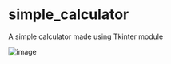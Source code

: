 # simple_calculator
A simple calculator made using Tkinter module 

![image](https://user-images.githubusercontent.com/79614977/190835790-00524bc1-2d9f-4226-9605-38b45fe8897f.png)


